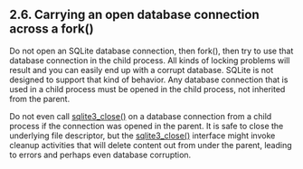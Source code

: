 ## 2\.6\.  Carrying an open database connection across a fork()


 Do not open an SQLite database connection, then fork(), then try
to use that database connection in the child process. All kinds of
locking problems will result and you can easily end up with a corrupt
database. SQLite is not designed to support that kind of behavior.
Any database connection that is used in a child process must be opened
in the child process, not inherited from the parent.



 Do not even call [sqlite3\_close()](c3ref/close.html) on a database connection from a
child process if the connection was opened in the parent. It is safe
to close the underlying file descriptor, but the [sqlite3\_close()](c3ref/close.html)
interface might invoke cleanup activities that will delete content out
from under the parent, leading to errors and perhaps even database
corruption.



